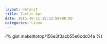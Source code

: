 ```yaml
---
layout: default                                                                                                              
title: Tactic Api                                                                                                                       
date: 2015-10-21 18:22:08+00:00                                                                                                                        
categories: Linux                                                                                                                
---                                                                                                                              
```


{% gist makeittotop/156e3f3acb55e6cdc04a %}                                                                                                           

